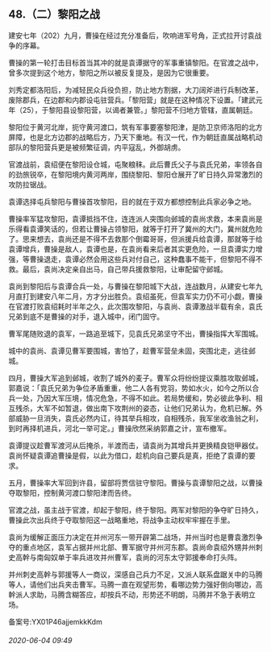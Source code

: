 ## 48.（二）黎阳之战
建安七年（202）九月，曹操在经过充分准备后，吹响进军号角，正式拉开讨袁战争的序幕。



曹操的第一轮打击目标首当其冲的就是袁谭据守的军事重镇黎阳。在官渡之战中，曾多次提到这个地方，黎阳之所以被反复提及，是因为它很重要。



刘秀定都洛阳后，为减轻民众兵役负担，防止地方割据，大刀阔斧进行兵制改革，废除郡兵，在边郡和内郡设屯驻营兵。「黎阳营」就是在这种情况下设置。「建武元年（25），于黎阳县设黎阳营，以谒者兼管。」黎阳营不归地方管辖，直属朝廷。



黎阳位于黄河北岸，扼守黄河渡口，筑有军事要塞黎阳津，是防卫京师洛阳的北方屏障，也是北方边郡的战略后方，乃天下重地。有汉一代，作为朝廷直属战略机动部队的黎阳营兵更是被频繁征调，内平寇乱，外御胡虏。



官渡战前，袁绍便在黎阳设仓城，屯聚粮秣。此后曹氏父子与袁氏兄弟，率领各自的劲旅锐卒，在黎阳境内黄河两岸，围绕黎阳、黎阳仓展开了旷日持久异常激烈的攻防拉锯战。



袁谭选择屯兵黎阳与曹操首攻黎阳，目的就在于双方都想控制此兵家必争之地。



曹操率军猛攻黎阳，袁谭抵挡不住，连连派人突围向邺城的袁尚求救，本来袁尚是乐得看袁谭笑话的，但若让曹操占领黎阳，就等于打开了冀州的大门，冀州就危险了。思来想去，袁尚还是不得不去救那个倒霉哥哥，但派援兵给袁谭，那就等于给袁谭增兵，曹操是敌人，袁谭也是，在袁尚看来后者其实更危险，一旦袁谭实力增强，等曹操退走，袁谭必然会用这些兵对付自己，这种蠢事不能干，但黎阳不得不救。最后，袁尚决定亲自出马，自己带兵援救黎阳，让审配留守邺城。



袁尚到黎阳后与袁谭合兵一处，与曹操在黎阳城下大战，连战数月，从建安七年九月直打到建安八年二月，方才分出胜负。袁绍虽死，但袁军实力仍不可小觑，曹操在官渡打败袁绍耗时半年之久，此次围攻黎阳，与袁尚、袁谭激战半载有余，袁氏兄弟到底不是曹操的对手，退入城中，闭门固守。



曹军尾随败退的袁军，一路追至城下，见袁氏兄弟坚守不出，曹操指挥大军围城。



城中的袁尚、袁谭见曹军要围城，害怕了，趁曹军营垒未固，突围北走，逃往邺城。



四月，曹操大军追到邺城，收割了城外的麦子。曹军众将纷纷提议乘胜攻取邺城，郭嘉说：「袁氏兄弟为争位矛盾重重，他二人各有党羽，势如水火，如今之所以合兵一处，乃因大军压境，情况危急，不得不如此。若局势缓和，势必彼此争利、相互残杀，大军不如暂退，做出南下攻荆州的姿态，让他们兄弟认为，危机已解。外部威胁一旦消失，袁氏必然内讧，待其举兵相攻，自相残杀，我军坐收渔翁之利，到时再择机进兵，河北一举可定。」曹操欣然采纳郭嘉之计，宣布撤军。



袁谭提议趁曹军渡河从后掩杀，半渡而击，请袁尚为其增兵并更换精良铠甲器仗。袁尚怀疑袁谭追曹操是假，以此为借口，趁机向自己要兵是真，拒绝了袁谭的要求。



五月，曹操率大军回到许县，留部将贾信驻守黎阳。曹操与袁谭黎阳之战，以曹操夺取黎阳，控制黄河渡口黎阳津而告终。



官渡之战，虽主战于官渡，却起于黎阳，终于黎阳。两军对黎阳的争夺旷日持久，曹操此次出兵终于夺取黎阳这一战略重地，将战争主动权牢牢握在手里。



袁尚为缓解正面压力决定在并州河东一带开辟第二战场，并州当时也是曹袁激烈争夺的重点地区，袁军占据并州北部、曹军据守并州河东郡。袁尚命袁绍外甥并州刺史高幹与南匈奴单于率兵进攻并州曹军，袁尚的河东太守郭援奉命打头阵。



并州刺史高幹与郭援等人一商议，深感自己兵力不足，又派人联系盘踞关中的马腾等人，请他们出兵夹击曹军。马腾一直在观望形势，看哪边势力强好倒向哪边，高幹派人求助，马腾含糊答应，却按兵不动，形势还不明朗，马腾并不急于表明立场。



备案号:YX01P46ajjemkkKdm


###### 2020-06-04 09:49
